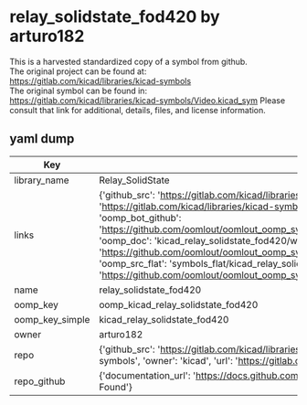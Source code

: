 # relay_solidstate_fod420 by arturo182  
This is a harvested standardized copy of a symbol from github.  
The original project can be found at:  
https://gitlab.com/kicad/libraries/kicad-symbols  
The original symbol can be found in:
https://gitlab.com/kicad/libraries/kicad-symbols/Video.kicad_sym
Please consult that link for additional, details, files, and license information.  
## yaml dump  
| Key | Value |  
| --- | --- |  
| library_name | Relay_SolidState |  
| links | {'github_src': 'https://gitlab.com/kicad/libraries/kicad-symbols/Video.kicad_sym', 'github_src_repo': 'https://gitlab.com/kicad/libraries/kicad-symbols', 'oomp_bot': 'kicad_relay_solidstate_fod420/working', 'oomp_bot_github': 'https://github.com/oomlout/oomlout_oomp_symbol_bot/tree/main/kicad_relay_solidstate_fod420/working', 'oomp_doc': 'kicad_relay_solidstate_fod420/working', 'oomp_doc_github': 'https://github.com/oomlout/oomlout_oomp_symbol_doc/tree/main/kicad_relay_solidstate_fod420/working', 'oomp_src_flat': 'symbols_flat/kicad_relay_solidstate_fod420/working', 'oomp_src_flat_github': 'https://github.com/oomlout/oomlout_oomp_symbol_src/tree/main/kicad_relay_solidstate_fod420/working'} |  
| name | relay_solidstate_fod420 |  
| oomp_key | oomp_kicad_relay_solidstate_fod420 |  
| oomp_key_simple | kicad_relay_solidstate_fod420 |  
| owner | arturo182 |  
| repo | {'github_src': 'https://gitlab.com/kicad/libraries/kicad-symbols/Video.kicad_sym', 'name': 'libraries/kicad-symbols', 'owner': 'kicad', 'url': 'https://gitlab.com/kicad/libraries/kicad-symbols'} |  
| repo_github | {'documentation_url': 'https://docs.github.com/rest/repos/repos#get-a-repository', 'message': 'Not Found'} |  

